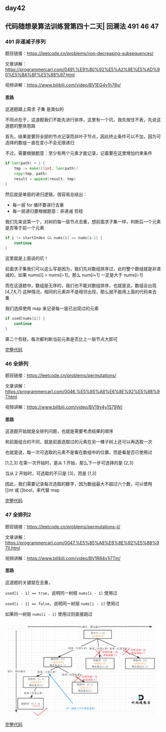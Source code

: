 ## day42

## 代码随想录算法训练营第四十二天| 回溯法 491 46 47

### 491 非递减子序列

题目链接：https://leetcode.cn/problems/non-decreasing-subsequences/

文章讲解：https://programmercarl.com/0491.%E9%80%92%E5%A2%9E%E5%AD%90%E5%BA%8F%E5%88%97.html

视频讲解：https://www.bilibili.com/video/BV1EG4y1h78v/

#### 思路
这道题跟上周求 子集 是类似的

不同点在于，这道题我们不能先进行排序，这里有一个坑，我先按住不表，先说这道题的整体思路

首先，结果是要将全部的节点记录而非叶子节点，因此终止条件可以不加，因为可选择的数组一直在变小不会无限递归

不过，需要根据题意：至少有两个元素才能记录，记着要在这里增加约束条件

```go
if len(path) > 1 {
    tmp := make([]int, len(path))
    copy(tmp, path)
    result = append(result, tmp)
}
```

然后就是单层的递归逻辑，很容易总结出：

- 每一层 for 循环要进行去重
- 每一层递归要根据题意：非递减 剪枝

我们先来说第一个，对树的每一层节点去重，想前面求子集一样，判断后一个元素是否等于前一个元素
```go
if i != startIndex && nums[i] == nums[i-1] {
	continue
}
```
这里就是上面说的坑！

前面求子集我们可以这么写是因为，我们先对数组排序过，此时整个数组就是非递减的，如果 nums[i] > nums[i-1]，那么 num[i+1] 一定是大于 nums[i-1]

而在这道题中，数组是无序的，我们也不能对数组排序，也就是说，数组会出现 [4,7,6,7] 这种情况，相同的元素并不是相邻出现，那么就不能用上面的代码来去重

我们选择使用 map 来记录每一层已出现过的元素

```go
if used[nums[i]] {
    continue
}
```

第二个剪枝，每次都判断当前元素是否比上一层节点大即可

[完整代码](https://github.com/hd2yao/leetcode/tree/master/training/day42/0491_non_decreasing_subsequences.go)

### 46 全排列

题目链接：https://leetcode.cn/problems/permutations/

文章讲解：https://programmercarl.com/0046.%E5%85%A8%E6%8E%92%E5%88%97.html

视频讲解：https://www.bilibili.com/video/BV19v4y1S79W/

#### 思路
这道题开始就是全排列问题，也就是需要考虑结果的顺序

和前面组合的不同，就是前面选取过的元素在另一棵子树上还可以再选取一次

也就是说，每一次可选取的元素不是看在数组中的位置，而是看是否已使用过

[1,2,3] 在第一次开始时，是从 1 开始，那么下一步可选择的是 [2,3]

当从 2 开始时，可选取的不只是 [3]，而是 [1,3] 

因此，我们需要记录每次选取的数字，因为数组最大不超过六个数，可以使用 []int 或 []bool，来代替 map

[完整代码](https://github.com/hd2yao/leetcode/tree/master/training/day42/0046_permutations.go)

### 47 全排列2

题目链接：https://leetcode.cn/problems/permutations-ii/

文章讲解：https://programmercarl.com/0047.%E5%85%A8%E6%8E%92%E5%88%97II.html

视频讲解：https://www.bilibili.com/video/BV1R84y1i7Tm/

#### 思路
这道题的关键就在去重，

`used[i - 1] == true`，说明同一树枝 `nums[i - 1]` 使用过

`used[i - 1] == false`，说明同一树层 `nums[i - 1]` 使用过

如果同一树层 `nums[i - 1]` 使用过则直接跳过

![全排列去重](day42-1.png)

[完整代码](https://github.com/hd2yao/leetcode/tree/master/training/day42/0047_permutations_ii.go)